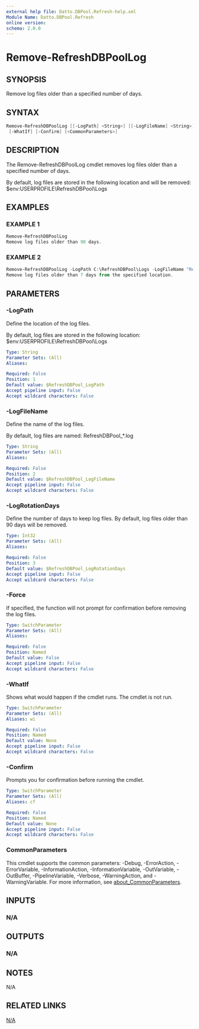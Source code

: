 ```yaml
---
external help file: Datto.DBPool.Refresh-help.xml
Module Name: Datto.DBPool.Refresh
online version:
schema: 2.0.0
---
```


# Remove-RefreshDBPoolLog

## SYNOPSIS

Remove log files older than a specified number of days.

## SYNTAX

```PowerShell
Remove-RefreshDBPoolLog [[-LogPath] <String>] [[-LogFileName] <String>] [[-LogRotationDays] <Int32>] [-Force]
 [-WhatIf] [-Confirm] [<CommonParameters>]
```

## DESCRIPTION

The Remove-RefreshDBPoolLog cmdlet removes log files older than a specified number of days.

By default, log files are stored in the following location and will be removed:
    $env:USERPROFILE\RefreshDBPool\Logs

## EXAMPLES

### EXAMPLE 1

```PowerShell
Remove-RefreshDBPoolLog
Remove log files older than 90 days.
```

### EXAMPLE 2

```PowerShell
Remove-RefreshDBPoolLog -LogPath C:\RefreshDBPool\Logs -LogFileName "RefreshDBPool_*.log" -LogRotationDays 7 -Force
Remove log files older than 7 days from the specified location.
```

## PARAMETERS

### -LogPath

Define the location of the log files.

By default, log files are stored in the following location:
    $env:USERPROFILE\RefreshDBPool\Logs

```yaml
Type: String
Parameter Sets: (All)
Aliases:

Required: False
Position: 1
Default value: $RefreshDBPool_LogPath
Accept pipeline input: False
Accept wildcard characters: False
```

### -LogFileName

Define the name of the log files.

By default, log files are named:
    RefreshDBPool_*.log

```yaml
Type: String
Parameter Sets: (All)
Aliases:

Required: False
Position: 2
Default value: $RefreshDBPool_LogFileName
Accept pipeline input: False
Accept wildcard characters: False
```

### -LogRotationDays

Define the number of days to keep log files.
By default, log files older than 90 days will be removed.

```yaml
Type: Int32
Parameter Sets: (All)
Aliases:

Required: False
Position: 3
Default value: $RefreshDBPool_LogRotationDays
Accept pipeline input: False
Accept wildcard characters: False
```

### -Force

If specified, the function will not prompt for confirmation before removing the log files.

```yaml
Type: SwitchParameter
Parameter Sets: (All)
Aliases:

Required: False
Position: Named
Default value: False
Accept pipeline input: False
Accept wildcard characters: False
```

### -WhatIf
Shows what would happen if the cmdlet runs.
The cmdlet is not run.

```yaml
Type: SwitchParameter
Parameter Sets: (All)
Aliases: wi

Required: False
Position: Named
Default value: None
Accept pipeline input: False
Accept wildcard characters: False
```

### -Confirm

Prompts you for confirmation before running the cmdlet.

```yaml
Type: SwitchParameter
Parameter Sets: (All)
Aliases: cf

Required: False
Position: Named
Default value: None
Accept pipeline input: False
Accept wildcard characters: False
```

### CommonParameters

This cmdlet supports the common parameters: -Debug, -ErrorAction, -ErrorVariable, -InformationAction, -InformationVariable, -OutVariable, -OutBuffer, -PipelineVariable, -Verbose, -WarningAction, and -WarningVariable. For more information, see [about_CommonParameters](http://go.microsoft.com/fwlink/?LinkID=113216).

## INPUTS

### N/A

## OUTPUTS

### N/A

## NOTES

N/A

## RELATED LINKS

[N/A]()
